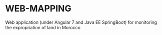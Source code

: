 # WEB-MAPPING
Web application (under Angular 7 and Java EE SpringBoot) for monitoring the expropriation of land in Morocco
